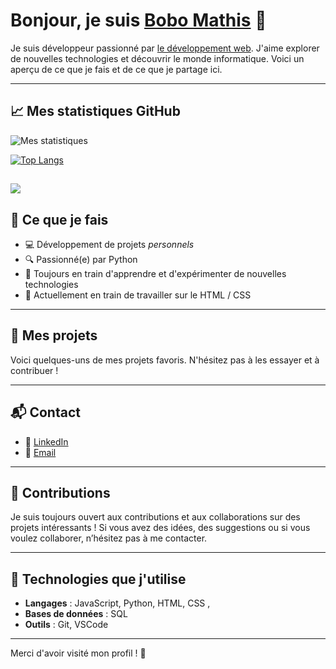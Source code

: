 # Bonjour, je suis <ins>Bobo Mathis</ins> 👋

Je suis développeur passionné par <ins>le développement web</ins>. J'aime explorer de nouvelles technologies et découvrir le monde informatique. Voici un aperçu de ce que je fais et de ce que je partage ici.

---

## 📈 Mes statistiques GitHub

![Mes statistiques](https://github-readme-stats.vercel.app/api?username=chifrement&show_icons=true&hide_title=true&hide=prs&count_private=true&hide_border=true&theme=radical)

[![Top Langs](https://github-readme-stats.vercel.app/api/top-langs/?username=chifrement&layout=compact)](https://github.com/anuraghazra/github-readme-stats)

![](https://hit.yhype.me/github/profile?user_username=chifrement)
---

## 🚀 Ce que je fais

- 💻 Développement de projets *personnels* 
- 🔍 Passionné(e) par  Python
- 📖 Toujours en train d'apprendre et d'expérimenter de nouvelles technologies
- 🌱 Actuellement en train de travailler sur le HTML / CSS
---

## 📂 Mes projets

Voici quelques-uns de mes projets favoris. N'hésitez pas à les essayer et à contribuer !

<!-- - [**Projet 1**]() : -->


---

## 📬 Contact

- 💼 [LinkedIn](https://www.linkedin.com/in/)
- 📧 [Email](mailto:mathis@bobmanu.fr)

---

## 🙌 Contributions

Je suis toujours ouvert aux contributions et aux collaborations sur des projets intéressants ! Si vous avez des idées, des suggestions ou si vous voulez collaborer, n’hésitez pas à me contacter.

---

## 👾 Technologies que j'utilise

- **Langages** : JavaScript, Python, HTML, CSS , <!-- - **Frameworks ** :  -->
- **Bases de données** : SQL
- **Outils** : Git, VSCode

---

Merci d'avoir visité mon profil ! 🚀
